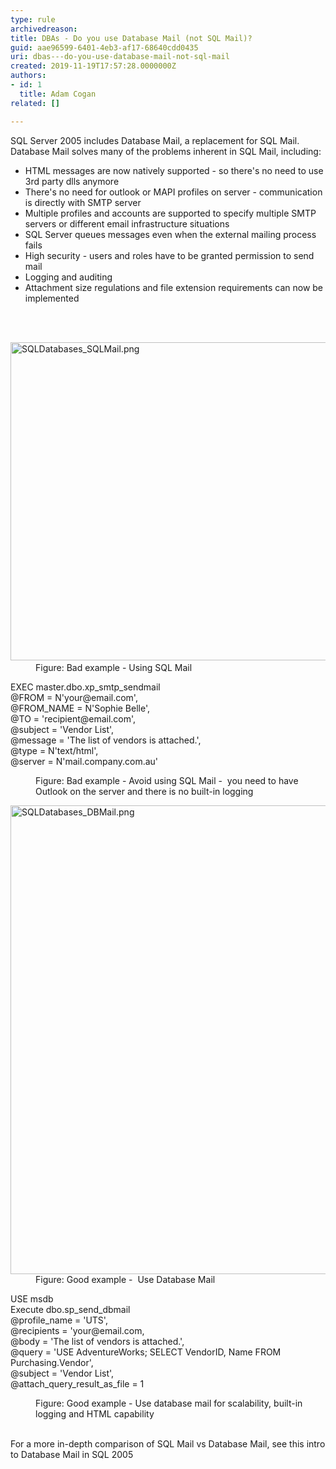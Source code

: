 ```yaml
---
type: rule
archivedreason: 
title: DBAs - Do you use Database Mail (not SQL Mail)?
guid: aae96599-6401-4eb3-af17-68640cdd0435
uri: dbas---do-you-use-database-mail-not-sql-mail
created: 2019-11-19T17:57:28.0000000Z
authors:
- id: 1
  title: Adam Cogan
related: []

---
```



<p>SQL Server 2005 includes Database Mail, a replacement for SQL Mail. Database Mail solves many of the problems inherent in SQL Mail, including&#58;</p><ul><li>HTML messages are now natively supported - so there's no need to use 3rd party dlls anymore</li><li>There's no need for outlook or MAPI profiles on server - communication is directly with SMTP server</li><li>Multiple profiles and accounts are supported to specify multiple SMTP servers or different email infrastructure situations</li><li>SQL Server queues messages even when the external mailing process fails</li><li>High security - users and roles have to be granted permission to send mail</li><li>Logging and auditing</li><li>Attachment size regulations and file extension requirements can now be implemented​<br></li></ul>
<br><excerpt class='endintro'></excerpt><br>
<dl class="badImage"><dt>​<img src="/PublishingImages/SQLDatabases_SQLMail.png" alt="SQLDatabases_SQLMail.png" style="width&#58;750px;height&#58;509px;" /></dt><dd>F​​igure&#58; Bad example -&#160;Using SQL Mail</dd></dl><p class="ssw15-rteElement-CodeArea">EXEC master.dbo.xp_smtp_sendmail<br>@FROM = N'your@email.com',<br>@FROM_NAME = N'Sophie Belle',<br>@TO = 'recipient@email.com',<br>@subject = 'Vendor List',<br>@message = 'The list of vendors is attached.',<br>@type = N'text/html',<br>@server = N'mail.company.com.au'</p><dd class="ssw15-rteElement-FigureBad">Figure&#58; Bad example - Avoid using SQL Mail - &#160;you need to have Outlook on the server and there is no built-in logging<br></dd><dl class="goodImage"><dt><img src="/PublishingImages/SQLDatabases_DBMail.png" alt="SQLDatabases_DBMail.png" style="width&#58;750px;" /></dt><dd>Figure&#58; Good example -&#160; Use Database Mail</dd></dl>
<p class="ssw15-rteElement-CodeArea">USE msdb<br>Execute dbo.sp_send_dbmail<br>@profile_name = 'UTS',<br>@recipients = 'your@email.com,<br>@body = 'The list of vendors is attached.',<br>@query = 'USE AdventureWorks; SELECT VendorID, Name FROM Purchasing.Vendor',<br>@subject = 'Vendor List',<br>@attach_query_result_as_file = 1</p><dd class="ssw15-rteElement-FigureGood">Figure&#58; Good example -&#160;Use database mail for scalability, built-in logging and HTML capability<br></dd><p>&#160;<br>For a more in-depth comparison of SQL Mail vs Database Mail, see this&#160;intro to Database Mail in SQL 2005<br></p>


